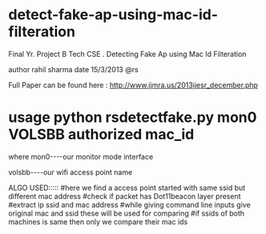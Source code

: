 detect-fake-ap-using-mac-id-filteration
=======================================

Final Yr. Project B Tech CSE . Detecting Fake Ap using Mac Id Filteration
 
 
 author rahil sharma
date 15/3/2013 @rs



Full Paper can be found here :  http://www.ijmra.us/2013ijesr_december.php


# usage python rsdetectfake.py mon0 VOLSBB authorized mac_id
where 
mon0----our monitor mode interface

volsbb----our wifi access point name

ALGO USED:::::
#here we find a access point started with same ssid but different mac address
#check if packet has Dot11beacon layer present
#extract ip ssid and mac address
#while giving command line inputs give original mac and ssid these will be used for comparing
#if ssids of both machines is same then only we compare their mac ids 


